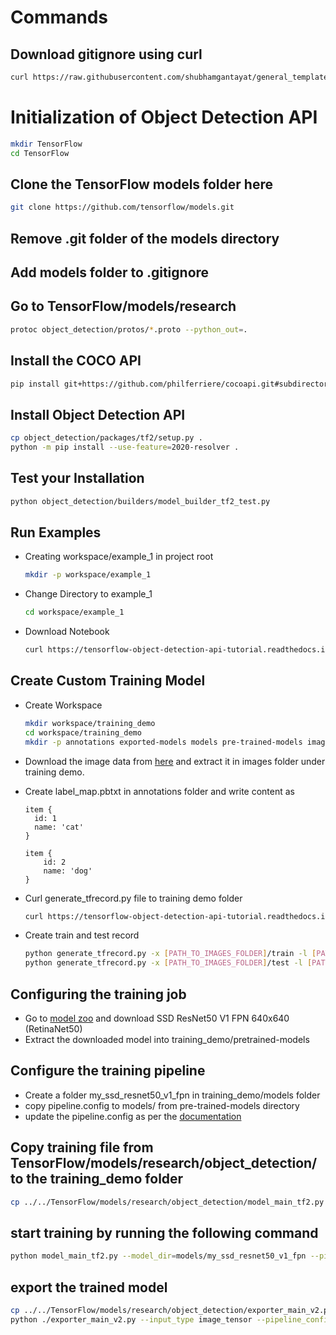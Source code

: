 # Commands

## Download gitignore using curl

```bash
curl https://raw.githubusercontent.com/shubhamgantayat/general_template/main/.gitignore > .gitignore
```

# Initialization of Object Detection API
```bash
mkdir TensorFlow 
cd TensorFlow
```

## Clone the TensorFlow models folder here
```bash
git clone https://github.com/tensorflow/models.git
```

## Remove .git folder of the models directory


## Add models folder to .gitignore

## Go to TensorFlow/models/research
```bash
protoc object_detection/protos/*.proto --python_out=.
```

## Install the COCO API
```bash
pip install git+https://github.com/philferriere/cocoapi.git#subdirectory=PythonAPI
```

## Install Object Detection API
```bash
cp object_detection/packages/tf2/setup.py .
python -m pip install --use-feature=2020-resolver .
```
## Test your Installation
```bash
python object_detection/builders/model_builder_tf2_test.py
```

## Run Examples
- Creating workspace/example_1 in project root
    ```bash 
    mkdir -p workspace/example_1
    ```
- Change Directory to example_1
  ```bash
  cd workspace/example_1
  ```
- Download Notebook
  ```bash
  curl https://tensorflow-object-detection-api-tutorial.readthedocs.io/en/latest/_downloads/55b1ed8e083cbc9ca3bfc1c18eb6b860/plot_object_detection_saved_model.ipynb > plot_object_detection_saved_model.ipynb
  ```
  

## Create Custom Training Model
- Create Workspace
  ```bash
  mkdir workspace/training_demo
  cd workspace/training_demo
  mkdir -p annotations exported-models models pre-trained-models images/test images/train
  ```

- Download the image data from [here](https://drive.google.com/file/d/14d4mlFrgYoHIcgdMzxtXmYvxOuz_HePY/view?usp=sharing) and extract it in images folder under training demo.
  
- Create label_map.pbtxt in annotations folder and write content as 
  ```
  item {
    id: 1
    name: 'cat'
  }
  
  item {
      id: 2
      name: 'dog'
  }
  ```
  
- Curl generate_tfrecord.py file to training demo folder
  ```bash
  curl https://tensorflow-object-detection-api-tutorial.readthedocs.io/en/latest/_downloads/da4babe668a8afb093cc7776d7e630f3/generate_tfrecord.py > generate_tfrecord.py
  ```
  
- Create train and test record
  ```bash
  python generate_tfrecord.py -x [PATH_TO_IMAGES_FOLDER]/train -l [PATH_TO_ANNOTATIONS_FOLDER]/label_map.pbtxt -o [PATH_TO_ANNOTATIONS_FOLDER]/train.record
  python generate_tfrecord.py -x [PATH_TO_IMAGES_FOLDER]/test -l [PATH_TO_ANNOTATIONS_FOLDER]/label_map.pbtxt -o [PATH_TO_ANNOTATIONS_FOLDER]/test.record
  ```

## Configuring the training job

- Go to [model zoo](https://github.com/tensorflow/models/blob/master/research/object_detection/g3doc/tf2_detection_zoo.md) and download SSD ResNet50 V1 FPN 640x640 (RetinaNet50)
- Extract the downloaded model into training_demo/pretrained-models

## Configure the training pipeline
- Create a folder my_ssd_resnet50_v1_fpn in training_demo/models folder
- copy pipeline.config to models/ from pre-trained-models directory
- update the pipeline.config as per the [documentation](https://tensorflow-object-detection-api-tutorial.readthedocs.io/en/latest/training.html)

## Copy training file from TensorFlow/models/research/object_detection/ to the training_demo folder
```bash
cp ../../TensorFlow/models/research/object_detection/model_main_tf2.py .
```

## start training by running the following command
```bash
python model_main_tf2.py --model_dir=models/my_ssd_resnet50_v1_fpn --pipeline_config_path=models/my_ssd_resnet50_v1_fpn/pipeline.config
```

## export the trained model
```bash
cp ../../TensorFlow/models/research/object_detection/exporter_main_v2.py .
python ./exporter_main_v2.py --input_type image_tensor --pipeline_config_path ./models/my_ssd_resnet50_v1_fpn/pipeline.config --trained_checkpoint_dir ./models/my_ssd_resnet50_v1_fpn/ --output_directory ./exported-models/my_model
```